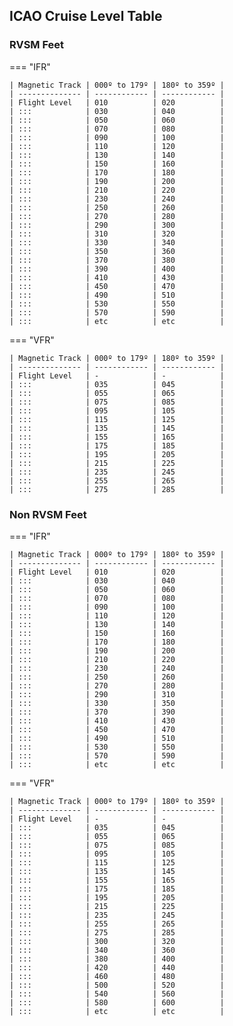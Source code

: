 ## ICAO Cruise Level Table

### RVSM Feet

=== "IFR"

    | Magnetic Track | 000º to 179º | 180º to 359º |
    | -------------- | ------------ | ------------ |
    | Flight Level   | 010          | 020          |
    | :::            | 030          | 040          |
    | :::            | 050          | 060          |
    | :::            | 070          | 080          |
    | :::            | 090          | 100          |
    | :::            | 110          | 120          |
    | :::            | 130          | 140          |
    | :::            | 150          | 160          |
    | :::            | 170          | 180          |
    | :::            | 190          | 200          |
    | :::            | 210          | 220          |
    | :::            | 230          | 240          |
    | :::            | 250          | 260          |
    | :::            | 270          | 280          |
    | :::            | 290          | 300          |
    | :::            | 310          | 320          |
    | :::            | 330          | 340          |
    | :::            | 350          | 360          |
    | :::            | 370          | 380          |
    | :::            | 390          | 400          |
    | :::            | 410          | 430          |
    | :::            | 450          | 470          |
    | :::            | 490          | 510          |
    | :::            | 530          | 550          |
    | :::            | 570          | 590          |
    | :::            | etc          | etc          |

=== "VFR"

    | Magnetic Track | 000º to 179º | 180º to 359º |
    | -------------- | ------------ | ------------ |
    | Flight Level   | -            | -            |
    | :::            | 035          | 045          |
    | :::            | 055          | 065          |
    | :::            | 075          | 085          |
    | :::            | 095          | 105          |
    | :::            | 115          | 125          |
    | :::            | 135          | 145          |
    | :::            | 155          | 165          |
    | :::            | 175          | 185          |
    | :::            | 195          | 205          |
    | :::            | 215          | 225          |
    | :::            | 235          | 245          |
    | :::            | 255          | 265          |
    | :::            | 275          | 285          |

### Non RVSM Feet

=== "IFR"

    | Magnetic Track | 000º to 179º | 180º to 359º |
    | -------------- | ------------ | ------------ |
    | Flight Level   | 010          | 020          |
    | :::            | 030          | 040          |
    | :::            | 050          | 060          |
    | :::            | 070          | 080          |
    | :::            | 090          | 100          |
    | :::            | 110          | 120          |
    | :::            | 130          | 140          |
    | :::            | 150          | 160          |
    | :::            | 170          | 180          |
    | :::            | 190          | 200          |
    | :::            | 210          | 220          |
    | :::            | 230          | 240          |
    | :::            | 250          | 260          |
    | :::            | 270          | 280          |
    | :::            | 290          | 310          |
    | :::            | 330          | 350          |
    | :::            | 370          | 390          |
    | :::            | 410          | 430          |
    | :::            | 450          | 470          |
    | :::            | 490          | 510          |
    | :::            | 530          | 550          |
    | :::            | 570          | 590          |
    | :::            | etc          | etc          |

=== "VFR"

    | Magnetic Track | 000º to 179º | 180º to 359º |
    | -------------- | ------------ | ------------ |
    | Flight Level   | -            | -            |
    | :::            | 035          | 045          |
    | :::            | 055          | 065          |
    | :::            | 075          | 085          |
    | :::            | 095          | 105          |
    | :::            | 115          | 125          |
    | :::            | 135          | 145          |
    | :::            | 155          | 165          |
    | :::            | 175          | 185          |
    | :::            | 195          | 205          |
    | :::            | 215          | 225          |
    | :::            | 235          | 245          |
    | :::            | 255          | 265          |
    | :::            | 275          | 285          |
    | :::            | 300          | 320          |
    | :::            | 340          | 360          |
    | :::            | 380          | 400          |
    | :::            | 420          | 440          |
    | :::            | 460          | 480          |
    | :::            | 500          | 520          |
    | :::            | 540          | 560          |
    | :::            | 580          | 600          |
    | :::            | etc          | etc          |
